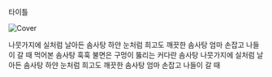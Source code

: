 타이틀

![Cover](jk.jpg)

나뭇가지에 실처럼
날아든 솜사탕
하얀 눈처럼 희고도
깨끗한 솜사탕
엄마 손잡고 나들이 갈 때
먹어본 솜사탕
훅훅 불면은 구멍이 뚫리는
커다란 솜사탕
나뭇가지에 실처럼
날아든 솜사탕
하얀 눈처럼 희고도
깨끗한 솜사탕
엄마 손잡고 나들이 갈 때
